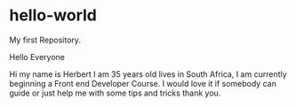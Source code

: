 # hello-world
My first Repository.

Hello Everyone

Hi my name is Herbert I am 35 years old lives in South Africa, I am currently beginning a Front end Developer Course. 
I would love it if somebody can guide or just help me with some tips and tricks thank you.
